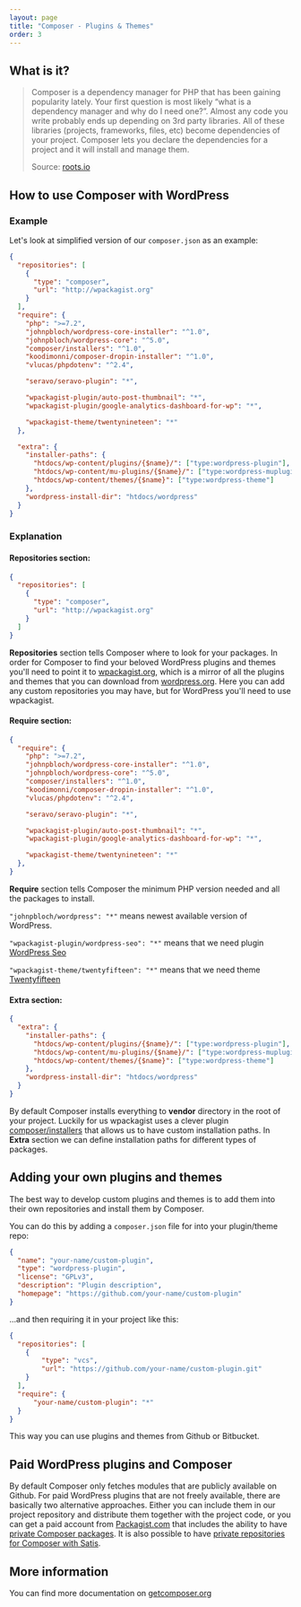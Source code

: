 ```yaml
---
layout: page
title: "Composer - Plugins & Themes"
order: 3
---
```


## What is it?
> Composer is a dependency manager for PHP that has been gaining popularity lately. Your first question is most likely “what is a dependency manager and why do I need one?”. Almost any code you write probably ends up depending on 3rd party libraries. All of these libraries (projects, frameworks, files, etc) become dependencies of your project. Composer lets you declare the dependencies for a project and it will install and manage them.
>
> Source: [roots.io](https://roots.io/using-composer-with-wordpress/)

## How to use Composer with WordPress

### Example
Let's look at simplified version of our `composer.json` as an example:

```json
{
  "repositories": [
    {
      "type": "composer",
      "url": "http://wpackagist.org"
    }
  ],
  "require": {
    "php": ">=7.2",
    "johnpbloch/wordpress-core-installer": "^1.0",
    "johnpbloch/wordpress-core": "^5.0",
    "composer/installers": "^1.0",
    "koodimonni/composer-dropin-installer": "^1.0",
    "vlucas/phpdotenv": "^2.4",

    "seravo/seravo-plugin": "*",

    "wpackagist-plugin/auto-post-thumbnail": "*",
    "wpackagist-plugin/google-analytics-dashboard-for-wp": "*",

    "wpackagist-theme/twentynineteen": "*"
  },

  "extra": {
    "installer-paths": {
      "htdocs/wp-content/plugins/{$name}/": ["type:wordpress-plugin"],
      "htdocs/wp-content/mu-plugins/{$name}/": ["type:wordpress-muplugin"],
      "htdocs/wp-content/themes/{$name}": ["type:wordpress-theme"]
    },
    "wordpress-install-dir": "htdocs/wordpress"
  }
}
```

### Explanation
#### Repositories section:
```json
{
  "repositories": [
    {
      "type": "composer",
      "url": "http://wpackagist.org"
    }
  ]
}
```
**Repositories** section tells Composer where to look for your packages. In order for Composer to find your beloved WordPress plugins and themes you'll need to point it to [wpackagist.org](http://wpackagist.org), which is a mirror of all the plugins and themes that you can download from [wordpress.org](http://wordpress.org/plugins/). Here you can add any custom repositories you may have, but for WordPress you'll need to use wpackagist.

#### Require section:
```json
{
  "require": {
    "php": ">=7.2",
    "johnpbloch/wordpress-core-installer": "^1.0",
    "johnpbloch/wordpress-core": "^5.0",
    "composer/installers": "^1.0",
    "koodimonni/composer-dropin-installer": "^1.0",
    "vlucas/phpdotenv": "^2.4",

    "seravo/seravo-plugin": "*",

    "wpackagist-plugin/auto-post-thumbnail": "*",
    "wpackagist-plugin/google-analytics-dashboard-for-wp": "*",

    "wpackagist-theme/twentynineteen": "*"
  },
}
```
**Require** section tells Composer the minimum PHP version needed and all the packages to install.

`"johnpbloch/wordpress": "*"` means newest available version of WordPress.

`"wpackagist-plugin/wordpress-seo": "*"` means that we need plugin [WordPress Seo](http://wordpress.org/plugins/wordpress-seo)

`"wpackagist-theme/twentyfifteen": "*"` means that we need theme [Twentyfifteen](http://wordpress.org/themes/twentyfifteen)

#### Extra section:
```json
{
  "extra": {
    "installer-paths": {
      "htdocs/wp-content/plugins/{$name}/": ["type:wordpress-plugin"],
      "htdocs/wp-content/mu-plugins/{$name}/": ["type:wordpress-muplugin"],
      "htdocs/wp-content/themes/{$name}": ["type:wordpress-theme"]
    },
    "wordpress-install-dir": "htdocs/wordpress"
  }
}
```
By default Composer installs everything to **vendor** directory in the root of your project. Luckily for us wpackagist uses a clever plugin [composer/installers](https://packagist.org/packages/composer/installers) that allows us to have custom installation paths. In **Extra** section we can define installation paths for different types of packages.

## Adding your own plugins and themes
The best way to develop custom plugins and themes is to add them into their own repositories and install them by Composer.

You can do this by adding a `composer.json` file for into your plugin/theme repo:

```json
{
  "name": "your-name/custom-plugin",
  "type": "wordpress-plugin",
  "license": "GPLv3",
  "description": "Plugin description",
  "homepage": "https://github.com/your-name/custom-plugin"
}
```

...and then requiring it in your project like this:

```json
{
  "repositories": [
    {
        "type": "vcs",
        "url": "https://github.com/your-name/custom-plugin.git"
    }
  ],
  "require": {
      "your-name/custom-plugin": "*"
  }
}
```

This way you can use plugins and themes from Github or Bitbucket.

## Paid WordPress plugins and Composer

By default Composer only fetches modules that are publicly available on Github. For paid WordPress plugins that are not freely available, there are basically two alternative approaches. Either you can include them in our project repository and distribute them together with the project code, or you can get a paid account from [Packagist.com](https://packagist.com/) that includes the ability to have [private Composer packages](https://packagist.com/features/private-vcs-packages). It is also possible to have [private repositories for Composer with Satis](https://getcomposer.org/doc/articles/handling-private-packages-with-satis.md).

## More information

You can find more documentation on [getcomposer.org](https://getcomposer.org/)
